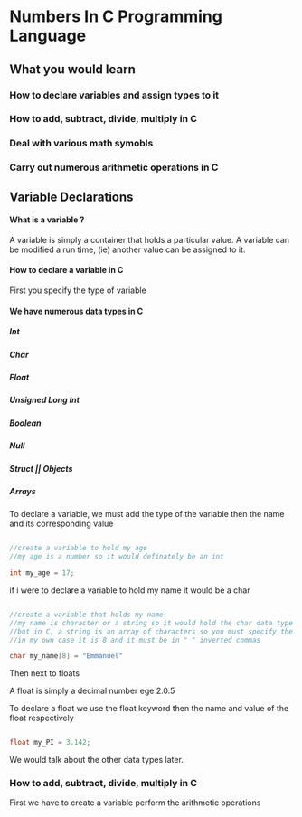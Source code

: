 # Numbers In C Programming Language

## What you would learn

### How to declare variables and assign types to it
### How to add, subtract, divide, multiply in C
### Deal with various math symobls
### Carry out numerous arithmetic operations in C



## Variable Declarations

#### What is a variable ?

A variable is simply a container that holds a particular value. A variable can be modified a run time, (ie) another value can be assigned to it.

#### How to declare a variable in C

First you specify the type of variable

#### We have numerous data types in C

##### Int
##### Char
##### Float
##### Unsigned Long Int
##### Boolean
##### Null
##### Struct || Objects
##### Arrays


To declare a variable, we must add the type of the variable then the name and its corresponding value


```c

//create a variable to hold my age
//my age is a number so it would definately be an int

int my_age = 17;

```

if i were to declare a variable to hold my name it would be a char


```c

//create a variable that holds my name
//my name is character or a string so it would hold the char data type
//but in C, a string is an array of characters so you must specify the length of the string
//in my own case it is 8 and it must be in " " inverted commas

char my_name[8] = "Emmanuel"


```

Then next to floats


A float is simply a decimal number ege 2.0.5


To declare a float we use the float keyword then the name and value of the float respectively


```c

float my_PI = 3.142;

```


We would talk about the other data types later.



### How to add, subtract, divide, multiply in C

First we have to create a variable perform the arithmetic operations
